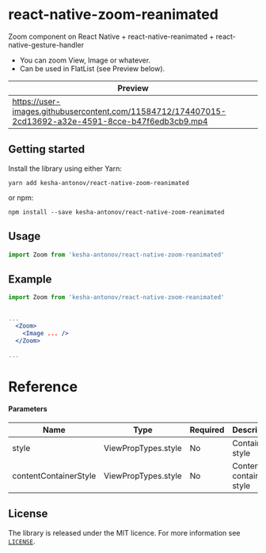 # react-native-zoom-reanimated

Zoom component on React Native + react-native-reanimated + react-native-gesture-handler

* You can zoom View, Image or whatever.
* Can be used in FlatList (see Preview below).

| Preview                                                                                                                      | 
| ---------------------------------------------------------------------------------------------------------------------------- |
| https://user-images.githubusercontent.com/11584712/174407015-2cd13692-a32e-4591-8cce-b47f6edb3cb9.mp4                        |

## Getting started

Install the library using either Yarn:

```
yarn add kesha-antonov/react-native-zoom-reanimated
```

or npm:

```
npm install --save kesha-antonov/react-native-zoom-reanimated
```




## Usage

```javascript
import Zoom from 'kesha-antonov/react-native-zoom-reanimated'
```

## Example

```jsx
import Zoom from 'kesha-antonov/react-native-zoom-reanimated'


...
  <Zoom>
    <Image ... />
  </Zoom>

...
```

# Reference

#### Parameters

| Name    | Type   | Required | Description                               |
| ------- | ------ | -------- | ----------------------------------------- |
| style  | ViewPropTypes.style | No      | Container style |
| contentContainerStyle  | ViewPropTypes.style | No      | Content container style |


## License

The library is released under the MIT licence. For more information see [`LICENSE`](/LICENSE).
